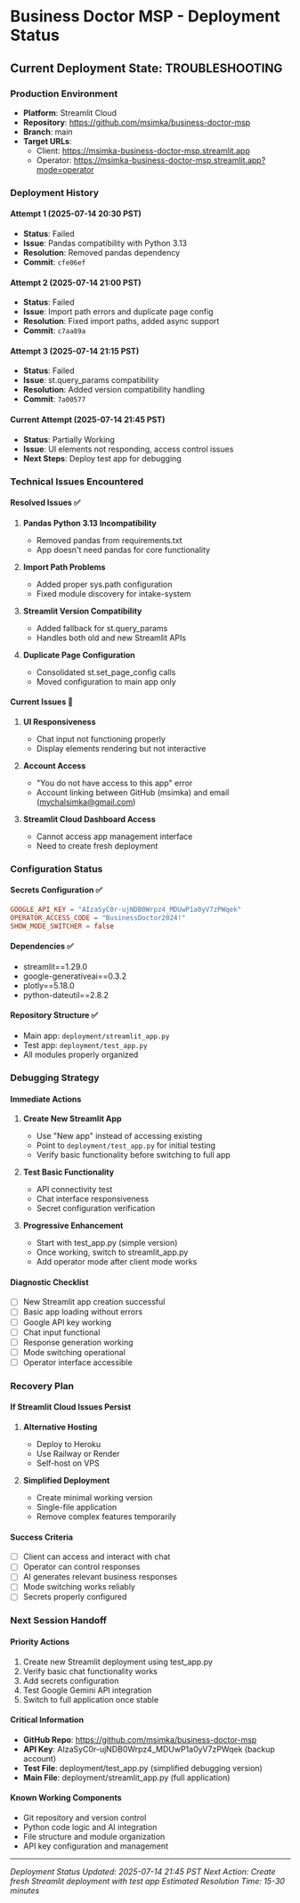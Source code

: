 # Business Doctor MSP - Deployment Status

## Current Deployment State: TROUBLESHOOTING

### Production Environment
- **Platform**: Streamlit Cloud
- **Repository**: https://github.com/msimka/business-doctor-msp
- **Branch**: main
- **Target URLs**:
  - Client: https://msimka-business-doctor-msp.streamlit.app
  - Operator: https://msimka-business-doctor-msp.streamlit.app?mode=operator

### Deployment History

#### Attempt 1 (2025-07-14 20:30 PST)
- **Status**: Failed
- **Issue**: Pandas compatibility with Python 3.13
- **Resolution**: Removed pandas dependency
- **Commit**: `cfe06ef`

#### Attempt 2 (2025-07-14 21:00 PST)
- **Status**: Failed
- **Issue**: Import path errors and duplicate page config
- **Resolution**: Fixed import paths, added async support
- **Commit**: `c7aa89a`

#### Attempt 3 (2025-07-14 21:15 PST)
- **Status**: Failed
- **Issue**: st.query_params compatibility
- **Resolution**: Added version compatibility handling
- **Commit**: `7a00577`

#### Current Attempt (2025-07-14 21:45 PST)
- **Status**: Partially Working
- **Issue**: UI elements not responding, access control issues
- **Next Steps**: Deploy test app for debugging

### Technical Issues Encountered

#### Resolved Issues ✅
1. **Pandas Python 3.13 Incompatibility**
   - Removed pandas from requirements.txt
   - App doesn't need pandas for core functionality

2. **Import Path Problems**
   - Added proper sys.path configuration
   - Fixed module discovery for intake-system

3. **Streamlit Version Compatibility**
   - Added fallback for st.query_params
   - Handles both old and new Streamlit APIs

4. **Duplicate Page Configuration**
   - Consolidated st.set_page_config calls
   - Moved configuration to main app only

#### Current Issues 🔄
1. **UI Responsiveness**
   - Chat input not functioning properly
   - Display elements rendering but not interactive

2. **Account Access**
   - "You do not have access to this app" error
   - Account linking between GitHub (msimka) and email (mychalsimka@gmail.com)

3. **Streamlit Cloud Dashboard Access**
   - Cannot access app management interface
   - Need to create fresh deployment

### Configuration Status

#### Secrets Configuration ✅
```toml
GOOGLE_API_KEY = "AIzaSyC0r-ujNDB0Wrpz4_MDUwP1a0yV7zPWqek"
OPERATOR_ACCESS_CODE = "BusinessDoctor2024!"
SHOW_MODE_SWITCHER = false
```

#### Dependencies ✅
- streamlit==1.29.0
- google-generativeai==0.3.2
- plotly==5.18.0
- python-dateutil==2.8.2

#### Repository Structure ✅
- Main app: `deployment/streamlit_app.py`
- Test app: `deployment/test_app.py`
- All modules properly organized

### Debugging Strategy

#### Immediate Actions
1. **Create New Streamlit App**
   - Use "New app" instead of accessing existing
   - Point to `deployment/test_app.py` for initial testing
   - Verify basic functionality before switching to full app

2. **Test Basic Functionality**
   - API connectivity test
   - Chat interface responsiveness
   - Secret configuration verification

3. **Progressive Enhancement**
   - Start with test_app.py (simple version)
   - Once working, switch to streamlit_app.py
   - Add operator mode after client mode works

#### Diagnostic Checklist
- [ ] New Streamlit app creation successful
- [ ] Basic app loading without errors
- [ ] Google API key working
- [ ] Chat input functional
- [ ] Response generation working
- [ ] Mode switching operational
- [ ] Operator interface accessible

### Recovery Plan

#### If Streamlit Cloud Issues Persist
1. **Alternative Hosting**
   - Deploy to Heroku
   - Use Railway or Render
   - Self-host on VPS

2. **Simplified Deployment**
   - Create minimal working version
   - Single-file application
   - Remove complex features temporarily

#### Success Criteria
- [ ] Client can access and interact with chat
- [ ] Operator can control responses
- [ ] AI generates relevant business responses
- [ ] Mode switching works reliably
- [ ] Secrets properly configured

### Next Session Handoff

#### Priority Actions
1. Create new Streamlit deployment using test_app.py
2. Verify basic chat functionality works
3. Add secrets configuration
4. Test Google Gemini API integration
5. Switch to full application once stable

#### Critical Information
- **GitHub Repo**: https://github.com/msimka/business-doctor-msp
- **API Key**: AIzaSyC0r-ujNDB0Wrpz4_MDUwP1a0yV7zPWqek (backup account)
- **Test File**: deployment/test_app.py (simplified debugging version)
- **Main File**: deployment/streamlit_app.py (full application)

#### Known Working Components
- Git repository and version control
- Python code logic and AI integration
- File structure and module organization
- API key configuration and management

---
*Deployment Status Updated: 2025-07-14 21:45 PST*
*Next Action: Create fresh Streamlit deployment with test app*
*Estimated Resolution Time: 15-30 minutes*